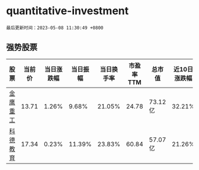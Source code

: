 # quantitative-investment

`最后更新时间：2023-05-08 11:30:49 +0800`

## 强势股票

|股票|当前价|当日涨跌幅|当日振幅|当日换手率|市盈率TTM|总市值|近10日涨跌幅|
|----|----|----|----|----|----|----|----|
|[金鹰重工](https://xueqiu.com/S/SZ301048)|13.71|1.26%|9.68%|21.05%|24.78|73.12亿|32.21%|
|[科德教育](https://xueqiu.com/S/SZ300192)|17.34|0.23%|11.39%|23.83%|60.84|57.07亿|21.26%|
